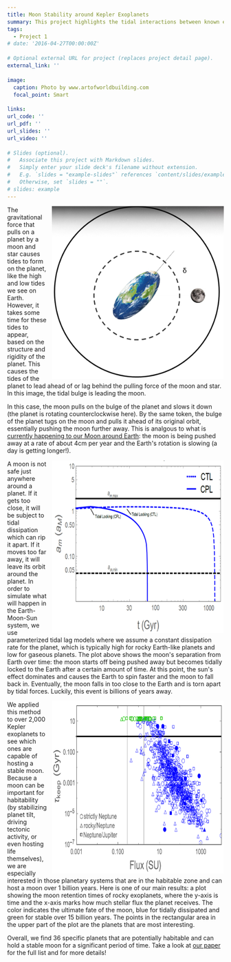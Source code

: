 ```yaml
---
title: Moon Stability around Kepler Exoplanets
summary: This project highlights the tidal interactions between known exoplanets and their potential moons.
tags:
  - Project 1
# date: '2016-04-27T00:00:00Z'

# Optional external URL for project (replaces project detail page).
external_link: ''

image:
  caption: Photo by www.artofworldbuilding.com
  focal_point: Smart

links:
url_code: ''
url_pdf: ''
url_slides: ''
url_video: ''

# Slides (optional).
#   Associate this project with Markdown slides.
#   Simply enter your slide deck's filename without extension.
#   E.g. `slides = "example-slides"` references `content/slides/example-slides.md`.
#   Otherwise, set `slides = ""`.
# slides: example
---
```


<img style="float: right; padding-left: 10px; padding-bottom: 0px; padding-top: 0px" src="./TidalLag.png" width="400px" height="400px">

The gravitational force that pulls on a planet by a moon and star causes tides to form on the planet, like the high and low tides we see on Earth. However, it takes some time for these tides to appear, based on the structure and rigidity of the planet. This causes the tides of the planet to lead ahead of or lag behind the pulling force of the moon and star. In this image, the tidal bulge is leading the moon.


In this case, the moon pulls on the bulge of the planet and slows it down (the planet is rotating counterclockwise here). By the same token, the bulge of the planet tugs on the moon and pulls it ahead of its original orbit, essentially pushing the moon further away. This is analgous to what is [currently happening to our Moon around Earth](https://www.astronomy.com/magazine/ask-astro/2022/08/ask-astro-how-quickly-is-the-moon-moving-away-from-earth): the moon is being pushed away at a rate of about 4cm per year and the Earth's rotation is slowing (a day is getting longer!).

<img style="float: right; padding-left: 10px; padding-bottom: 0px; padding-top: 0px" src="./EarthMoon.png" width="400px" height="400px">

A moon is not safe just anywhere around a planet. If it gets too close, it will be subject to tidal dissipation which can rip it apart. If it moves too far away, it will leave its orbit around the planet. In order to simulate what will happen in the Earth-Moon-Sun system, we use parameterized tidal lag models where we assume a constant dissipation rate for the planet, which is typically high for rocky Earth-like planets and low for gaseous planets. The plot above shows the moon's separation from Earth over time: the moon starts off being pushed away but becomes tidally locked to the Earth after a certain amount of time. At this point, the sun's effect dominates and causes the Earth to spin faster and the moon to fall back in. Eventually, the moon falls in too close to the Earth and is torn apart by tidal forces. Luckily, this event is billions of years away.

<img style="float: right; padding-left: 10px; padding-bottom: 0px; padding-top: 0px" src="./RockyCPL.png" width="400px" height="400px">

We applied this method to over 2,000 Kepler exoplanets to see which ones are capable of hosting a stable moon. Because a moon can be important for habitability (by stabilizing planet tilt, driving tectonic activity, or even hosting life themselves), we are especially interested in those planetary systems that are in the habitable zone and can host a moon over 1 billion years. Here is one of our main results: a plot showing the moon retention times of rocky exoplanets, where the y-axis is time and the x-axis marks how much stellar flux the planet receives. The color indicates the ultimate fate of the moon, blue for tidally dissipated and green for stable over 15 billion years. The points in the rectangular area in the upper part of the plot are the planets that are most interesting. 

Overall, we find 36 specific planets that are potentially habitable and can hold a stable moon for a significant period of time. Take a look at [our paper](https://iopscience.iop.org/article/10.3847/1538-3881/abb29e) for the full list and for more details!


